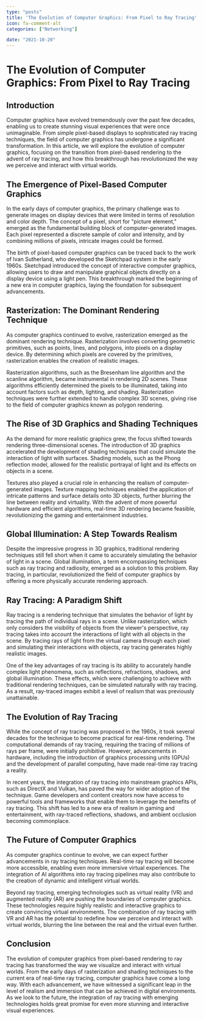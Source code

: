 ```yaml
---
type: "posts"
title: 'The Evolution of Computer Graphics: From Pixel to Ray Tracing'
icon: fa-comment-alt
categories: ["Networking"]

date: "2021-10-20"
---
```




# The Evolution of Computer Graphics: From Pixel to Ray Tracing

## Introduction

Computer graphics have evolved tremendously over the past few decades, enabling us to create stunning visual experiences that were once unimaginable. From simple pixel-based displays to sophisticated ray tracing techniques, the field of computer graphics has undergone a significant transformation. In this article, we will explore the evolution of computer graphics, focusing on the transition from pixel-based rendering to the advent of ray tracing, and how this breakthrough has revolutionized the way we perceive and interact with virtual worlds.

## The Emergence of Pixel-Based Computer Graphics

In the early days of computer graphics, the primary challenge was to generate images on display devices that were limited in terms of resolution and color depth. The concept of a pixel, short for "picture element," emerged as the fundamental building block of computer-generated images. Each pixel represented a discrete sample of color and intensity, and by combining millions of pixels, intricate images could be formed.

The birth of pixel-based computer graphics can be traced back to the work of Ivan Sutherland, who developed the Sketchpad system in the early 1960s. Sketchpad introduced the concept of interactive computer graphics, allowing users to draw and manipulate graphical objects directly on a display device using a light pen. This breakthrough marked the beginning of a new era in computer graphics, laying the foundation for subsequent advancements.

## Rasterization: The Dominant Rendering Technique

As computer graphics continued to evolve, rasterization emerged as the dominant rendering technique. Rasterization involves converting geometric primitives, such as points, lines, and polygons, into pixels on a display device. By determining which pixels are covered by the primitives, rasterization enables the creation of realistic images.

Rasterization algorithms, such as the Bresenham line algorithm and the scanline algorithm, became instrumental in rendering 2D scenes. These algorithms efficiently determined the pixels to be illuminated, taking into account factors such as depth, lighting, and shading. Rasterization techniques were further extended to handle complex 3D scenes, giving rise to the field of computer graphics known as polygon rendering.

## The Rise of 3D Graphics and Shading Techniques

As the demand for more realistic graphics grew, the focus shifted towards rendering three-dimensional scenes. The introduction of 3D graphics accelerated the development of shading techniques that could simulate the interaction of light with surfaces. Shading models, such as the Phong reflection model, allowed for the realistic portrayal of light and its effects on objects in a scene.

Textures also played a crucial role in enhancing the realism of computer-generated images. Texture mapping techniques enabled the application of intricate patterns and surface details onto 3D objects, further blurring the line between reality and virtuality. With the advent of more powerful hardware and efficient algorithms, real-time 3D rendering became feasible, revolutionizing the gaming and entertainment industries.

## Global Illumination: A Step Towards Realism

Despite the impressive progress in 3D graphics, traditional rendering techniques still fell short when it came to accurately simulating the behavior of light in a scene. Global illumination, a term encompassing techniques such as ray tracing and radiosity, emerged as a solution to this problem. Ray tracing, in particular, revolutionized the field of computer graphics by offering a more physically accurate rendering approach.

## Ray Tracing: A Paradigm Shift

Ray tracing is a rendering technique that simulates the behavior of light by tracing the path of individual rays in a scene. Unlike rasterization, which only considers the visibility of objects from the viewer's perspective, ray tracing takes into account the interactions of light with all objects in the scene. By tracing rays of light from the virtual camera through each pixel and simulating their interactions with objects, ray tracing generates highly realistic images.

One of the key advantages of ray tracing is its ability to accurately handle complex light phenomena, such as reflections, refractions, shadows, and global illumination. These effects, which were challenging to achieve with traditional rendering techniques, can be simulated naturally with ray tracing. As a result, ray-traced images exhibit a level of realism that was previously unattainable.

## The Evolution of Ray Tracing

While the concept of ray tracing was proposed in the 1960s, it took several decades for the technique to become practical for real-time rendering. The computational demands of ray tracing, requiring the tracing of millions of rays per frame, were initially prohibitive. However, advancements in hardware, including the introduction of graphics processing units (GPUs) and the development of parallel computing, have made real-time ray tracing a reality.

In recent years, the integration of ray tracing into mainstream graphics APIs, such as DirectX and Vulkan, has paved the way for wider adoption of the technique. Game developers and content creators now have access to powerful tools and frameworks that enable them to leverage the benefits of ray tracing. This shift has led to a new era of realism in gaming and entertainment, with ray-traced reflections, shadows, and ambient occlusion becoming commonplace.

## The Future of Computer Graphics

As computer graphics continue to evolve, we can expect further advancements in ray tracing techniques. Real-time ray tracing will become more accessible, enabling even more immersive virtual experiences. The integration of AI algorithms into ray tracing pipelines may also contribute to the creation of dynamic and intelligent virtual worlds.

Beyond ray tracing, emerging technologies such as virtual reality (VR) and augmented reality (AR) are pushing the boundaries of computer graphics. These technologies require highly realistic and interactive graphics to create convincing virtual environments. The combination of ray tracing with VR and AR has the potential to redefine how we perceive and interact with virtual worlds, blurring the line between the real and the virtual even further.

## Conclusion

The evolution of computer graphics from pixel-based rendering to ray tracing has transformed the way we visualize and interact with virtual worlds. From the early days of rasterization and shading techniques to the current era of real-time ray tracing, computer graphics have come a long way. With each advancement, we have witnessed a significant leap in the level of realism and immersion that can be achieved in digital environments. As we look to the future, the integration of ray tracing with emerging technologies holds great promise for even more stunning and interactive visual experiences.